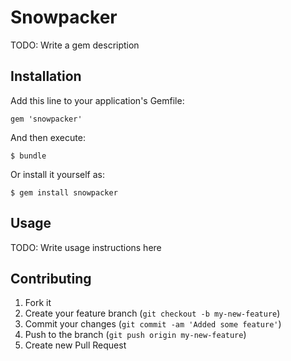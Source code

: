 # Snowpacker

TODO: Write a gem description

## Installation

Add this line to your application's Gemfile:

    gem 'snowpacker'

And then execute:

    $ bundle

Or install it yourself as:

    $ gem install snowpacker

## Usage

TODO: Write usage instructions here

## Contributing

1. Fork it
2. Create your feature branch (`git checkout -b my-new-feature`)
3. Commit your changes (`git commit -am 'Added some feature'`)
4. Push to the branch (`git push origin my-new-feature`)
5. Create new Pull Request
